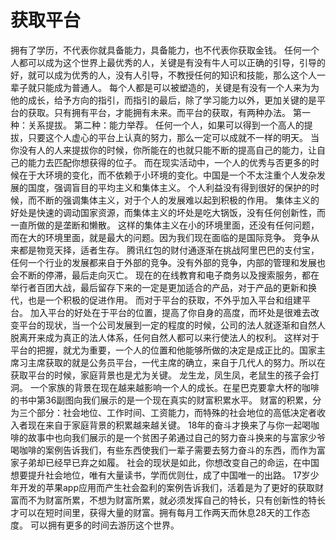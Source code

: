 # 获取平台

拥有了学历，不代表你就具备能力，具备能力，也不代表你获取金钱。
任何一个人都可以成为这个世界上最优秀的人，关键是有没有牛人可以正确的引导，引导的好，就可以成为优秀的人，没有人引导，不教授任何的知识和技能，那么这个人一辈子就只能成为普通人。
每个人都是可以被塑造的，关键是有没有一个人来为为他的成长，给予方向的指引，而指引的最后，除了学习能力以外，更加关键的是平台的获取。只有拥有平台，才能拥有未来。而平台的获取，有两种办法。
第一种：关系提拔。
第二种：能力举荐。
任何一个人，如果可以得到一个高人的提拔，只要这个人虚心的平台上认真的努力，那么一定可以成就不一样的明天。
当你没有人的人来提拔你的时候，你所能在的也就只能不断的提高自己的能力，让自己的能力去匹配你想获得的位子。
而在现实活动中，一个人的优秀与否更多的时候在于大环境的变化，而不依赖于小环境的变化。中国是一个不太注重个人发杂发展的国度，强调盲目的平均主义和集体主义。
个人利益没有得到很好的保护的时候，而不断的强调集体主义，对于个人的发展难以起到积极的作用。
集体主义的好处是快速的调动国家资源，而集体主义的坏处是吃大锅饭，没有任何创新性，而一直所做的是垄断和懒散。
这样的集体主义在小的环境里面，还没有任何问题，而在大的环境里面，就是最大的问题。因为我们现在面临的是国际竞争。
竞争从来都是物竞天择，适者生存。
腾讯红包的财付通逐渐在挑战阿里巴巴的支付宝，任何一个行业的发展都来自于外部的竞争。没有外部的竞争，内部的管理和发展也会不断的停滞，最后走向灭亡。
现在的在线教育和电子商务以及搜索服务，都在举行者百团大战，最后留存下来的一定是更加适合的产品，对于产品的更新和换代，也是一个积极的促进作用。
而对于平台的获取，不外乎加入平台和组建平台。
加入平台的好处在于平台的位置，提高了你自身的高度，而坏处是很难去改变平台的现状，当一个公司发展到一定的程度的时候，公司的法人就逐渐和自然人脱离开来成为真正的法人体系，任何自然人都可以来行使法人的权利。
这样对于平台的把握，就尤为重要，一个人的位置和他能够所做的决定是成正比的。国家主席习主席获取的就是公务员平台，一代主席的确立，来自于几代人的努力。所以在获取平台的时候，家庭背景也是尤为关键。
龙生龙，凤生凤，老鼠生的孩子会打洞。
一个家族的背景在现在越来越影响一个人的成长。在星巴克要拿大杯的咖啡的书中第36副图向我们展示的是一个现在真实的财富积累水平。
财富的积累，分为三个部分：社会地位、工作时间、工资能力，而特殊的社会地位的高低决定者收入者现在来自于家庭背景的积累越来越关键。
18年的奋斗才换来了与你一起喝咖啡的故事中也向我们展示的是一个贫困子弟通过自己的努力奋斗换来的与富家少爷喝咖啡的案例告诉我们，有些东西使我们一辈子需要去努力奋斗的东西，而作为富家子弟却已经早已弃之如履。
社会的现状是如此，你想改变自己的命运，在中国想要提升社会地位，唯有大量读书，学而优则仕，成了中国唯一的出路。
17岁少年开发的苹果app应用而产生社会盈利的案例告诉我们，活着是为了更好的获取财富而不为财富所累，不想为财富所累，就必须发挥自己的特长，只有创新性的特长才可以在短时间里，获得大量的财富。拥有每月工作两天而休息28天的工作态度。
可以拥有更多的时间去游历这个世界。
